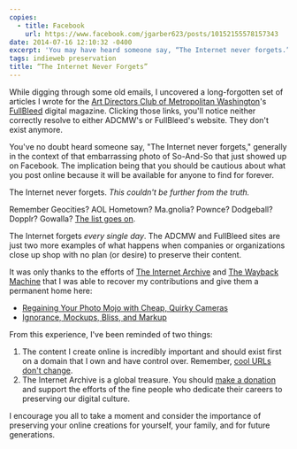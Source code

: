```yaml
---
copies:
  - title: Facebook
    url: https://www.facebook.com/jgarber623/posts/10152155578157343
date: 2014-07-16 12:10:32 -0400
excerpt: 'You may have heard someone say, “The Internet never forgets.” This couldn’t be further from the truth.'
tags: indieweb preservation
title: “The Internet Never Forgets”
---
```


While digging through some old emails, I uncovered a long-forgotten set of articles I wrote for the [Art Directors Club of Metropolitan Washington](http://adcmw.org/)'s [FullBleed](http://fullbleed.adcmw.org/) digital magazine. Clicking those links, you'll notice neither correctly resolve to either ADCMW's or FullBleed's website. They don't exist anymore.

You've no doubt heard someone say, "The Internet never forgets," generally in the context of that embarrassing photo of So-And-So that just showed up on Facebook. The implication being that you should be cautious about what you post online because it will be available for anyone to find for forever.

The Internet never forgets. _This couldn't be further from the truth._

Remember Geocities? AOL Hometown? Ma.gnolia? Pownce? Dodgeball? Dopplr? Gowalla? [The list goes on](http://indiewebcamp.com/site-deaths).

The Internet forgets _every single day_. The ADCMW and FullBleed sites are just two more examples of what happens when companies or organizations close up shop with no plan (or desire) to preserve their content.

It was only thanks to the efforts of [The Internet Archive](https://archive.org/) and [The Wayback Machine](https://archive.org/web/) that I was able to recover my contributions and give them a permanent home here:

- [Regaining Your Photo Mojo with Cheap, Quirky Cameras](/blog/regaining-your-photo-mojo-with-cheap-quirky-cameras)
- [Ignorance, Mockups, Bliss, and Markup](/blog/ignorance-mockups-bliss-and-markup)

From this experience, I've been reminded of two things:

1. The content I create online is incredibly important and should exist first on a domain that I own and have control over. Remember, [cool URLs don't change](http://www.w3.org/Provider/Style/URI.html).
2. The Internet Archive is a global treasure. You should [make a donation](https://archive.org/donate/) and support the efforts of the fine people who dedicate their careers to preserving our digital culture.

I encourage you all to take a moment and consider the importance of preserving your online creations for yourself, your family, and for future generations.